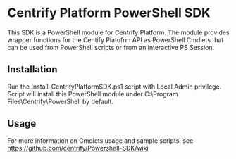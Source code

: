 # Centrify Platform PowerShell SDK
This SDK is a PowerShell module for Centrify Platform. The module provides wrapper functions for the Centify Platofrm API as PowerShell Cmdlets that can be used from PowerShell scripts or from an interactive PS Session.
 
## Installation
Run the Install-CentrifyPlatformSDK.ps1 script with Local Admin privilege. Script will install this PowerShell module under C:\Program Files\Centrify\PowerShell by default.
 
## Usage
For more information on Cmdlets usage and sample scripts, see https://github.com/centrify/Powershell-SDK/wiki